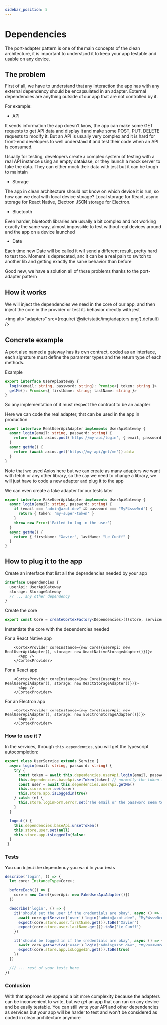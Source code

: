 ```yaml
---
sidebar_position: 5
---
```


# Dependencies

The port-adapter pattern is one of the main concepts of the clean architecture, it is important to understand it to keep your app testable and usable on any device.

## The problem

First of all, we have to understand that any interaction the app has with any external dependency should be encapsulated in an adapter.
External dependencies are anything outside of our app that are not controlled by it.

For example:

- API

It sends information the app doesn't know, the app can make some GET requests to get API data and display it and make some POST, PUT, DELETE requests to modify it.
But an API is usually very complex and it is hard for front-end developers to well understand it and test their code when an API is consumed.

Usually for testing, developers create a complex system of testing with a real API instance using an empty database, or they launch a mock server to fake the data.
They can either mock their data with jest but it can be tough to maintain

- Storage

The app in clean architecture should not know on which device it is run, so how can we deal with local device storage?
Local storage for React, async storage for React Native, Electron JSON storage for Electron.

- Bluetooth

Even harder, bluetooth libraries are usually a bit complex and not working exactly the same way, almost impossible to test without real devices around and the app on a device launched

- Date

Each time new Date will be called it will send a different result, pretty hard to test too.
Moment is deprecated, and it can be a real pain to switch to another lib and getting exactly the same behavior than before


Good new, we have a solution all of those problems thanks to the port-adapter pattern

## How it works

We will inject the dependencies we need in the core of our app, and then inject the core in the provider or test its behavior directly with jest

<img alt="adapters" src={require('@site/static/img/adapters.png').default} />

## Concrete example

A port also named a gateway has its own contract, coded as an interface, each signature must define the parameter types and the return type of each methods.

Example

```typescript
export interface UserApiGateway {
  login(email: string, password: string): Promise<{ token: string }>
  getMe(): Promise<{ firstName: string; lastName: string }>
}
```

So any implementation of it must respect the contract to be an adapter

Here we can code the real adapter, that can be used in the app in production

```typescript
export interface RealUserApiAdapter implements UserApiGateway {
  async login(email: string, password: string) {
    return (await axios.post('https://my-api/login', { email, password })).data
  }
  async getMe() {
    return (await axios.get('https://my-api/get/me')).data
  }
}
```

Note that we used Axios here but we can create as many adapters we want with fetch or any other library, so the day we need to change a library, we will just have to code a new adapter and plug it to the app

We can even create a fake adapter for our tests later

```typescript
export interface FakeUserApiAdapter implements UserApiGateway {
  async login(email: string, password: string) {
    if (email === "admin@azot.dev" && password === "MyP4ssw0rd") {
      return { token: 'my-super-token' }
    }
    throw new Error('Failed to log in the user')
  }
  async getMe() {
    return { firstName: "Xavier", lastName: "Le Cunff" }
  }
}
```

## How to plug it to the app

Create an interface that list all the dependencies needed by your app

```typescript
interface Dependencies {
  userApi: UserApiGateway
  storage: StorageGateway
  // ... any other dependency
}
```

Create the core

```typescript
export const Core = createCortexFactory<Dependencies>()(store, services);
```

Instantiate the core with the dependencies needed

For a React Native app

```tsx
    <CortexProvider coreInstance={new Core({userApi: new RealUserApiAdapter(), storage: new ReactNativeStorageAdapter()})}>
      <App />
    </CortexProvider>
```

For a React app

```tsx
    <CortexProvider coreInstance={new Core({userApi: new RealUserApiAdapter(), storage: new ReactStorageAdapter()})}>
      <App />
    </CortexProvider>
```

For an Electron app

```tsx
    <CortexProvider coreInstance={new Core({userApi: new RealUserApiAdapter(), storage: new ElectronStorageAdapter()})}>
      <App />
    </CortexProvider>
```

### How to use it ?

In the services, through `this.dependencies`, you will get the typescript autocompletion:

```ts
export class UserService extends Service {
  async login(email: string, password: string) {
    try {
      const token = await this.dependencies.userApi.login(email, password)
      this.dependencies.baseApi.setToken(token) // normally the token is injected letting the next call be authenticated 
      const user = await this.dependencies.userApi.getMe()
      this.store.user.set(user)
      this.store.app.isLoggedIn(true)
    } catch (e) {
      this.store.loginForm.error.set("The email or the password seem to be incorrect")
    }
  }

  logout() {
    this.dependencies.baseApi.unsetToken()
    this.store.user.set(null)
    this.store.app.isLoggedIn(false)
  }
 }
```

### Tests 

You can inject the dependency you want in your tests

```typescript
describe('login', () => {
  let core: InstanceType<Core>;

  beforeEach(() => {
    core = new Core({userApi: new FakeUserApiAdapter()})
  })

  describe('login', () => {
    it('should set the user if the credentials are okay', async () => {
      await core.getService('user').login("admin@azot.dev", "MyP4ssw0rd");
      expect(core.store.user.firstName.get()).toBe('Xavier')
      expect(core.store.user.lastName.get()).toBe('Le Cunff')
    }) 

    it('should be logged in if the credentials are okay', async () => {
      await core.getService('user').login("admin@azot.dev", "MyP4ssw0rd");
      expect(core.store.app.isLoggedIn.get()).toBe(true)
    }) 
  })
  
  /// ... rest of your tests here
}) 
```

### Conlusion

With that approach we append a bit more complexity because the adapters can be inconvenient to write, but we get an app that can run on any device and be easily testable.
You can still write your API and other dependencies as services but your app will be harder to test and won't be considered as coded in clean architecture anymore